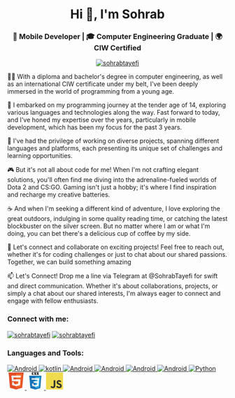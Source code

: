 <h1 align="center">Hi 👋, I'm Sohrab</h1>
<h3 align="center">
 📱 Mobile Developer | 🎓 Computer Engineering Graduate | 🌍 CIW Certified
</h3>

<p align="center">
  <a href="https://github.com/ryo-ma/github-profile-trophy"
    ><img
      src="https://github-profile-trophy.vercel.app/?username=sohrabtayefi"
      alt="sohrabtayefi"
  /></a>
</p>

👨‍💻 With a diploma and bachelor's degree in computer engineering, as well as an international CIW certificate under my belt, I've been deeply immersed in the world of programming from a young age.

🚀 I embarked on my programming journey at the tender age of 14, exploring various languages and technologies along the way. Fast forward to today, and I've honed my expertise over the years, particularly in mobile development, which has been my focus for the past 3 years.

💼 I've had the privilege of working on diverse projects, spanning different languages and platforms, each presenting its unique set of challenges and learning opportunities.

🎮 But it's not all about code for me! When I'm not crafting elegant solutions, you'll often find me diving into the adrenaline-fueled worlds of Dota 2 and CS:GO. Gaming isn't just a hobby; it's where I find inspiration and recharge my creative batteries.

☕ And when I'm seeking a different kind of adventure, I love exploring the great outdoors, indulging in some quality reading time, or catching the latest blockbuster on the silver screen. But no matter where I am or what I'm doing, you can bet there's a delicious cup of coffee by my side. 

🌟 Let's connect and collaborate on exciting projects! Feel free to reach out, whether it's for coding challenges or just to chat about our shared passions. Together, we can build something amazing

📫 Let's Connect! Drop me a line via Telegram at @SohrabTayefi for swift and direct communication. Whether it's about collaborations, projects, or simply a chat about our shared interests, I'm always eager to connect and engage with fellow enthusiasts.

<h3 align="left">Connect with me:</h3>
<p align="left">
  <a href="https://linkedin.com/in/sohrabtayefi" target="blank"
    ><img
      align="center"
      src="https://raw.githubusercontent.com/rahuldkjain/github-profile-readme-generator/master/src/images/icons/Social/linked-in-alt.svg"
      alt="sohrabtayefi"
      height="30"
      width="40"
  /></a>
  <a href="https://instagram.com/sohrabtayefi" target="blank"
    ><img
      align="center"
      src="https://raw.githubusercontent.com/rahuldkjain/github-profile-readme-generator/master/src/images/icons/Social/instagram.svg"
      alt="sohrabtayefi"
      height="30"
      width="40"
  /></a>
</p>

<h3 align="left">Languages and Tools:</h3>
<p align="left" class="tools">
  <a href="https://developer.android.com/" target="_blank" rel="noreferrer">
    <img
      src="https://raw.githubusercontent.com/rahuldkjain/github-profile-readme-generator/master/src/images/icons/MobileAppDevelopment/android.svg"
      alt="Android"
      width="40"
      height="40"
    />
  </a>
  <a href="https://kotlinlang.org/" target="_blank" rel="noreferrer">
    <img
      src="https://raw.githubusercontent.com/rahuldkjain/github-profile-readme-generator/master/src/images/icons/MobileAppDevelopment/kotlin.svg"
      alt="kotlin"
      width="40"
      height="40"
    />
  </a>
   </a>
  <a href="https://docs.oracle.com/en/java/" target="_blank" rel="noreferrer">
    <img
      src="https://raw.githubusercontent.com/rahuldkjain/github-profile-readme-generator/master/src/images/icons/ProgrammingLanguages/java.svg"
      alt="Android"
      width="40"
      height="40"
    />
  </a>
   <a href="https://docs.flutter.dev/" target="_blank" rel="noreferrer">
    <img
      src="https://raw.githubusercontent.com/rahuldkjain/github-profile-readme-generator/master/src/images/icons/MobileAppDevelopment/flutter.svg"
      alt="Android"
      width="40"
      height="40"
    />
  </a>
   <a href="https://dart.dev/" target="_blank" rel="noreferrer">
    <img
      src="https://raw.githubusercontent.com/rahuldkjain/github-profile-readme-generator/master/src/images/icons/MobileAppDevelopment/dart.svg"
      alt="Android"
      width="40"
      height="40"
    />
  </a>
  <a href="https://www.swift.org/" target="_blank" rel="noreferrer">
    <img
      src="https://raw.githubusercontent.com/rahuldkjain/github-profile-readme-generator/master/src/images/icons/ProgrammingLanguages/swift.svg"
      alt="Android"
      width="40"
      height="40"
    />
  </a>
 <a href="https://docs.python.org/" target="_blank" rel="noreferrer">
    <img
      src="https://raw.githubusercontent.com/rahuldkjain/github-profile-readme-generator/master/src/images/icons/ProgrammingLanguages/python.svg"
      alt="Python"
      width="40"
      height="40"
    />
  </a>
  <a href="https://www.w3.org/html/" target="_blank" rel="noreferrer">
    <img
      src="https://raw.githubusercontent.com/devicons/devicon/master/icons/html5/html5-original.svg"
      alt="html5"
      width="40"
      height="40"
    />
  </a>
   <a href="https://www.w3schools.com/css/" target="_blank" rel="noreferrer">
    <img
      src="https://raw.githubusercontent.com/devicons/devicon/master/icons/css3/css3-original-wordmark.svg"
      alt="css3"
      width="40"
      height="40"
    />
  </a>
  <a
    href="https://developer.mozilla.org/en-US/docs/Web/JavaScript"
    target="_blank"
    rel="noreferrer"
  >
    <img
      src="https://raw.githubusercontent.com/devicons/devicon/master/icons/javascript/javascript-original.svg"
      alt="javascript"
      width="40"
      height="40"
    />
 </a>



